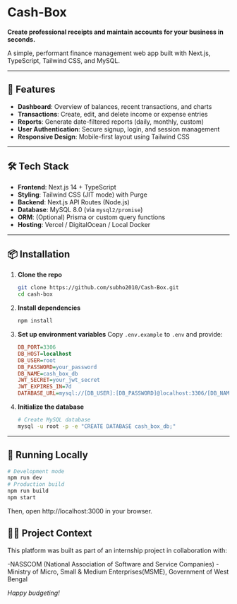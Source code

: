 # Cash-Box

**Create professional receipts and maintain accounts for your business in seconds.**

A simple, performant finance management web app built with Next.js, TypeScript, Tailwind CSS, and MySQL.

---

## 🚀 Features

- **Dashboard**: Overview of balances, recent transactions, and charts
- **Transactions**: Create, edit, and delete income or expense entries
- **Reports**: Generate date-filtered reports (daily, monthly, custom)
- **User Authentication**: Secure signup, login, and session management
- **Responsive Design**: Mobile-first layout using Tailwind CSS

---

## 🛠️ Tech Stack

- **Frontend**: Next.js 14 + TypeScript
- **Styling**: Tailwind CSS (JIT mode) with Purge
- **Backend**: Next.js API Routes (Node.js)
- **Database**: MySQL 8.0 (via `mysql2/promise`)
- **ORM**: (Optional) Prisma or custom query functions
- **Hosting**: Vercel / DigitalOcean / Local Docker

---

## 📦 Installation

1. **Clone the repo**
   ```bash
   git clone https://github.com/subho2010/Cash-Box.git
   cd cash-box
   ```
2. **Install dependencies**
   ```bash
   npm install
   ```
3. **Set up environment variables**
   Copy `.env.example` to `.env` and provide:
   ```ini
   DB_PORT=3306
   DB_HOST=localhost
   DB_USER=root
   DB_PASSWORD=your_password
   DB_NAME=cash_box_db
   JWT_SECRET=your_jwt_secret
   JWT_EXPIRES_IN=7d
   DATABASE_URL=mysql://[DB_USER]:[DB_PASSWORD]@localhost:3306/[DB_NAME]
   ```
4. **Initialize the database**
   ```bash
   # Create MySQL database
   mysql -u root -p -e "CREATE DATABASE cash_box_db;"
   ```

---

## 🚀 Running Locally

```bash
# Development mode
npm run dev
# Production build
npm run build
npm start
```

Then, open http://localhost:3000 in your browser.

## 👨‍💼 Project Context
This platform was built as part of an internship project in collaboration with:

-NASSCOM (National Association of Software and Service Companies)
-Ministry of Micro, Small & Medium Enterprises(MSME), Government of West Bengal

_Happy budgeting!_

